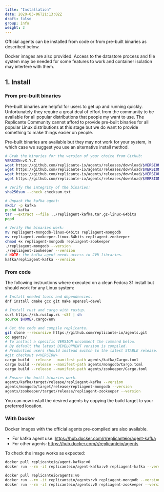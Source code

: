 ```yaml
---
title: "Installation"
date: 2020-03-06T21:13:02Z
draft: false
group: info
weight: 2
---
```


Official agents can be installed from code or from pre-built binaries as described below.

Docker images are also provided.
Access to the datastore process and file system may be needed for some features
to work and container isolation may interfere with them.

## 1. Install

### From pre-built binaries

Pre-built binaries are helpful for users to get up and running quickly.
Unfortunately they require a great deal of effort from the community to be available for all
popular distributions that people my want to use.
The Replicante Community cannot afford to provide pre-built binaries for all popular
Linux distributions at this stage but we do want to provide something to make things
easier on people.

Pre-built binaries are available but they may not work for your system, in which case
we suggest you use an alternative install method.

```bash
# Grab the binaries for the version of your choice from GitHub:
VERSION=vX.Y.Z
wget https://github.com/replicante-io/agents/releases/download/$VERSION/checksum.txt
wget https://github.com/replicante-io/agents/releases/download/$VERSION/repliagent-kafka.tar.gz-linux-64bits
wget https://github.com/replicante-io/agents/releases/download/$VERSION/repliagent-mongodb-linux-64bits
wget https://github.com/replicante-io/agents/releases/download/$VERSION/repliagent-zookeeper-linux-64bits

# Verify the integrity of the binaries:
sha256sum --check checksum.txt

# Unpack the kafka agent:
mkdir -p kafka
pushd kafka
tar --extract --file ../repliagent-kafka.tar.gz-linux-64bits
popd

# Verify the binaries work:
mv repliagent-mongodb-linux-64bits repliagent-mongodb
mv repliagent-zookeeper-linux-64bits repliagent-zookeeper
chmod +x repliagent-mongodb repliagent-zookeeper
./repliagent-mongodb --version
./repliagent-zookeeper --version
# NOTE: the kafka agent needs access to JVM libraries.
kafka/repliagent-kafka --version
```

### From code

The following instructions where executed on a clean Fedora 31 install
but should work for any Linux system:

```bash
# Install needed tools and dependencies.
dnf install cmake gcc git make openssl-devel

# Install rust and cargo with rustup.
curl https://sh.rustup.rs -sSf | sh
source $HOME/.cargo/env

# Get the code and compile replicante.
git clone --recursive https://github.com/replicante-io/agents.git
cd agents/
# To install a specific VERSION uncomment the command below.
# By default the latest DEVELOPMENT version is compiled.
# Production users should instead switch to the latest STABLE release.
#git checkout v<VERSION>
cargo build --release --manifest-path agents/kafka/Cargo.toml
cargo build --release --manifest-path agents/mongodb/Cargo.toml
cargo build --release --manifest-path agents/zookeeper/Cargo.toml

# Ensure the built binaries work.
agents/kafka/target/release/repliagent-kafka --version
agents/mongodb/target/release/repliagent-mongodb --version
agents/zookeeper/target/release/repliagent-zookeeper --version
```

You can now install the desired agents by copying the build target to your preferred location.

### With Docker

Docker images with the official agents pre-compiled are also available.

* For kafka agent use: <https://hub.docker.com/r/replicanteio/agent-kafka>
* For other agents: <https://hub.docker.com/r/replicanteio/agents>

To check the image works as expected:

```bash
docker pull replicanteio/agent-kafka:v0
docker run --rm -it replicanteio/agent-kafka:v0 repliagent-kafka --version

docker pull replicanteio/agents:v0
docker run --rm -it replicanteio/agents:v0 repliagent-mongodb --version
docker run --rm -it replicanteio/agents:v0 repliagent-zookeeper --version
```
